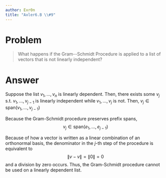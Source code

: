 ```yaml
---
author: Exr0n
title: "Axler6.B \\#9"
---
```


# Problem

> What happens if the Gram--Schmidt Procedure is applied to a list of
> vectors that is not linearly independent?

# Answer

Suppose the list $v_1, \ldots, v_n$ is linearly dependent. Then, there
exists some $v_j$ s.t. $v_1, \ldots, v_{j-1}$ is linearly independent
while $v_1, \ldots, v_j$ is not. Then,
$v_j \in \text{span}(v_1, \ldots, v_{j-1})$

Because the Gram-Schmidt procedure preserves prefix spans,
$$ v_j \in \text{span}(e_1, \ldots, e_{j-1}) $$

Because of how a vector is written as a linear combination of an
orthonormal basis, the denominator in the $j$-th step of the procedure
is equivalent to $$
  \lVert v - v \rVert = \lVert 0 \rVert = 0
  $$ and a division by zero occurs. Thus, the Gram-Schmidt procedure
cannot be used on a linearly dependent list.
